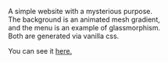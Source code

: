 A simple website with a mysterious purpose.<br>
The background is an animated mesh gradient,<br>
and the menu is an example of glassmorphism.<br>
Both are generated via vanilla css.<br>

You can see it [here.](https://minlag.github.io/hireme/)
